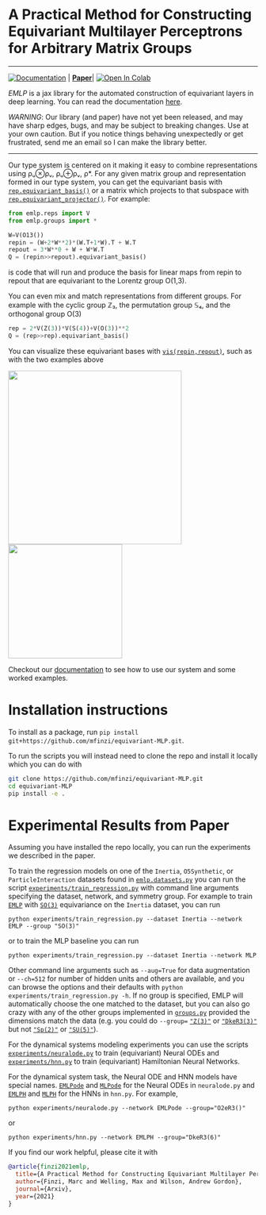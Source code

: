 # A Practical Method for Constructing Equivariant Multilayer Perceptrons for Arbitrary Matrix Groups

<!-- 
.. image:: https://img.shields.io/pypi/v/<name-of-package>.svg
   :target: https://pypi.python.org/pypi/<name-of-package>
   :alt: PyPi version -->
--------------------------------------------------------------------------------
[![Documentation](https://readthedocs.org/projects/emlp/badge/)](https://emlp.readthedocs.io/en/latest/) | **[Paper](https://www.youtube.com/watch?v=dQw4w9WgXcQ&ab_channel=RickAstleyVEVO)**| [![Open In Colab](https://colab.research.google.com/assets/colab-badge.svg)](https://colab.research.google.com/github/mfinzi/equivariant-MLP/blob/master/docs/notebooks/colabs/all.ipynb)


*EMLP* is a jax library for the automated construction of equivariant layers in deep learning. You can read the documentation [here](https://emlp.readthedocs.io/en/latest/).

*WARNING*: Our library (and paper) have not yet been released, and may have sharp edges, bugs, and may be subject to breaking changes. 
Use at your own caution. But if you notice things behaving unexpectedly or get frustrated, send me an email so I can make the library better.

--------------------------------------------------------------------------------

Our type system is centered on it making it easy to combine representations using ρᵤ⊗ρᵥ, ρᵤ⊕ρᵥ, ρ*. For any given matrix group and representation formed in our type system, you can get the equivariant basis with [`rep.equivariant_basis()`](https://emlp.readthedocs.io/en/latest/package/reps.html#emlp.reps.equivariant_basis) or a matrix which projects to that subspace with [`rep.equivariant_projector()`](https://emlp.readthedocs.io/en/latest/package/emlp.reps.html#emlp.reps.equivariant_projector). For example:

```python
from emlp.reps import V
from emlp.groups import *

W=V(O13())
repin = (W+2*W**2)*(W.T+1*W).T + W.T
repout = 3*W**0 + W + W*W.T
Q = (repin>>repout).equivariant_basis()
```

is code that will run and produce the basis for linear maps from repin to repout that are equivariant to the Lorentz group O(1,3).

You can even mix and match representations from different groups. For example with the cyclic group ℤ₃, the permutation group 𝕊₄, and the orthogonal group O(3)

```python
rep = 2*V(Z(3))*V(S(4))+V(O(3))**2
Q = (rep>>rep).equivariant_basis()
```

You can visualize these equivariant bases with [`vis(repin,repout)`](https://emlp.readthedocs.io/en/latest/package/emlp.reps.html#emlp.reps.vis), such as with the two examples above

<img src="https://user-images.githubusercontent.com/12687085/111226517-a2192b80-85b7-11eb-8dba-c01399fb7105.png" width="350"/> <img src="https://user-images.githubusercontent.com/12687085/111226510-a0e7fe80-85b7-11eb-913b-09776cdaa92e.png" width="230"/>  
<!-- ![basis B](https://user-images.githubusercontent.com/12687085/111226517-a2192b80-85b7-11eb-8dba-c01399fb7105.png "title2")
![basis A](https://user-images.githubusercontent.com/12687085/111226510-a0e7fe80-85b7-11eb-913b-09776cdaa92e.png "title1") -->


Checkout our [documentation](https://emlp.readthedocs.io/en/latest/) to see how to use our system and some worked examples.


# Installation instructions

To install as a package, run `pip install git+https://github.com/mfinzi/equivariant-MLP.git`.

To run the scripts you will instead need to clone the repo and install it locally which you can do with
```bash
git clone https://github.com/mfinzi/equivariant-MLP.git
cd equivariant-MLP
pip install -e .
```

# Experimental Results from Paper

Assuming you have installed the repo locally, you can run the experiments we described in the paper. 

To train the regression models on one of the `Inertia`, `O5Synthetic`, or `ParticleInteraction` datasets found in [`emlp.datasets.py`](https://github.com/mfinzi/equivariant-MLP/blob/master/emlp/datasets.py) you can run the script [`experiments/train_regression.py`](https://github.com/mfinzi/equivariant-MLP/blob/master/experiments/train_regression.py) with command line arguments specifying the dataset, network, and symmetry group. For example to train [`EMLP`](https://emlp.readthedocs.io/en/latest/package/emlp.nn.html#emlp.nn.EMLP) with [`SO(3)`](https://emlp.readthedocs.io/en/latest/package/emlp.groups.html#emlp.groups.SO) equivariance on the `Inertia` dataset, you can run

```
python experiments/train_regression.py --dataset Inertia --network EMLP --group "SO(3)"
```

or to train the MLP baseline you can run

```
python experiments/train_regression.py --dataset Inertia --network MLP
```
Other command line arguments such as `--aug=True` for data augmentation or `--ch=512` for number of hidden units and others are available, and you can browse the options and their defaults with `python experiments/train_regression.py -h`. If no group is specified, EMLP will automatically choose the one matched to the dataset, but you can also go crazy with any of the other groups implemented in [`groups.py`](https://github.com/mfinzi/equivariant-MLP/blob/master/emlp/groups.py) provided the dimensions match the data (e.g. you could do `--group=` [`"Z(3)"`](https://emlp.readthedocs.io/en/latest/package/emlp.groups.html#emlp.groups.Z) or [`"DkeR3(3)"`](https://emlp.readthedocs.io/en/latest/package/emlp.groups.html#emlp.groups.DkeR3) but not [`"Sp(2)"`](https://emlp.readthedocs.io/en/latest/package/emlp.groups.html#emlp.groups.Sp) or [`"SU(5)"`](https://emlp.readthedocs.io/en/latest/package/emlp.groups.html#emlp.groups.SU)).

For the dynamical systems modeling experiments you can use the scripts
[`experiments/neuralode.py`](https://github.com/mfinzi/equivariant-MLP/blob/master/experiments/neuralode.py) to train (equivariant) Neural ODEs and [`experiments/hnn.py`](https://github.com/mfinzi/equivariant-MLP/blob/master/experiments/hnn.py) to train (equivariant) Hamiltonian Neural Networks.


For the dynamical system task, the Neural ODE and HNN models have special names. [`EMLPode`](https://emlp.readthedocs.io/en/latest/package/emlp.nn.html#emlp.nn.EMLPode) and [`MLPode`](https://emlp.readthedocs.io/en/latest/package/emlp.nn.html#emlp.nn.MLPode) for the Neural ODEs in `neuralode.py` and [`EMLPH`](https://emlp.readthedocs.io/en/latest/package/emlp.nn.html#emlp.nn.EMLPH) and [`MLPH`](https://emlp.readthedocs.io/en/latest/package/emlp.nn.html#emlp.nn.MLPH) for the HNNs in `hnn.py`. For example,

```
python experiments/neuralode.py --network EMLPode --group="O2eR3()"
```
or 

```
python experiments/hnn.py --network EMLPH --group="DkeR3(6)"
```

<!-- # 
<p align="center">
  <img src="https://user-images.githubusercontent.com/12687085/94081992-e75d5d00-fdcd-11ea-9df0-576af6909944.PNG" width=1000>
</p> -->

If you find our work helpful, please cite it with
```bibtex
@article{finzi2021emlp,
  title={A Practical Method for Constructing Equivariant Multilayer Perceptrons for Arbitrary Matrix Groups},
  author={Finzi, Marc and Welling, Max and Wilson, Andrew Gordon},
  journal={Arxiv},
  year={2021}
}
```
<!-- 
Top quark tagging dataset: https://zenodo.org/record/2603256#.YAoEPehKiUl -->